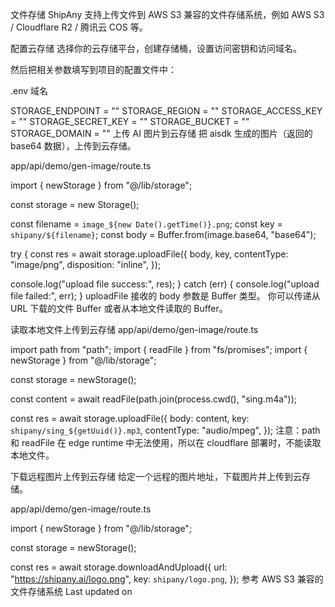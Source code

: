 文件存储
ShipAny 支持上传文件到 AWS S3 兼容的文件存储系统，例如 AWS S3 / Cloudflare R2 / 腾讯云 COS 等。

配置云存储
选择你的云存储平台，创建存储桶，设置访问密钥和访问域名。

然后把相关参数填写到项目的配置文件中：

.env 域名

STORAGE_ENDPOINT = ""
STORAGE_REGION = ""
STORAGE_ACCESS_KEY = ""
STORAGE_SECRET_KEY = ""
STORAGE_BUCKET = ""
STORAGE_DOMAIN = ""
上传 AI 图片到云存储
把 aisdk 生成的图片（返回的 base64 数据），上传到云存储。

app/api/demo/gen-image/route.ts

import { newStorage } from "@/lib/storage";
 
const storage = new Storage();
 
const filename = `image_${new Date().getTime()}.png`;
const key = `shipany/${filename}`;
const body = Buffer.from(image.base64, "base64");
 
try {
  const res = await storage.uploadFile({
    body,
    key,
    contentType: "image/png",
    disposition: "inline",
  });
 
  console.log("upload file success:", res);
} catch (err) {
  console.log("upload file failed:", err);
}
uploadFile 接收的 body 参数是 Buffer 类型。 你可以传递从 URL 下载的文件 Buffer 或者从本地文件读取的 Buffer。

读取本地文件上传到云存储
app/api/demo/gen-image/route.ts

import path from "path";
import { readFile } from "fs/promises";
import { newStorage } from "@/lib/storage";
 
const storage = newStorage();
 
const content = await readFile(path.join(process.cwd(), "sing.m4a"));
 
const res = await storage.uploadFile({
  body: content,
  key: `shipany/sing_${getUuid()}.mp3`,
  contentType: "audio/mpeg",
});
注意：path 和 readFile 在 edge runtime 中无法使用，所以在 cloudflare 部署时，不能读取本地文件。

下载远程图片上传到云存储
给定一个远程的图片地址，下载图片并上传到云存储。

app/api/demo/gen-image/route.ts

import { newStorage } from "@/lib/storage";
 
const storage = newStorage();
 
const res = await storage.downloadAndUpload({
  url: "https://shipany.ai/logo.png",
  key: `shipany/logo.png`,
});
参考
AWS S3 兼容的文件存储系统
Last updated on 